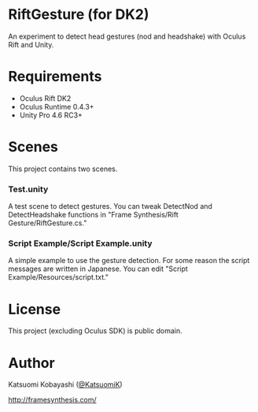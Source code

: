 RiftGesture (for DK2)
=====================
An experiment to detect head gestures (nod and headshake) with Oculus Rift and Unity.

# Requirements

- Oculus Rift DK2
- Oculus Runtime 0.4.3+
- Unity Pro 4.6 RC3+

# Scenes

This project contains two scenes.

### Test.unity

A test scene to detect gestures. You can tweak DetectNod and DetectHeadshake functions in "Frame Synthesis/Rift Gesture/RiftGesture.cs."

### Script Example/Script Example.unity

A simple example to use the gesture detection. For some reason the script messages are written in Japanese. You can edit "Script Example/Resources/script.txt."

# License

This project (excluding Oculus SDK) is public domain.

# Author

Katsuomi Kobayashi ([@KatsuomiK](https://twitter.com/KatsuomiK))

http://framesynthesis.com/

